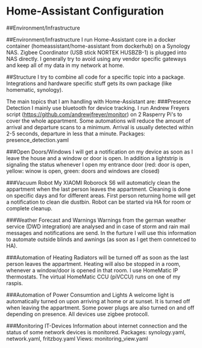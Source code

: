 # Home-Assistant Configuration
##Environment/Infrastructure


##Environment/Infrastructure
I run Home-Assistant core in a docker container (homeassistant/home-assistant from dockerhub) on a Synology NAS. 
Zigbee Coordinator (USB stick NORTEK HUSBZB-1) is plugged into NAS directly.
I generally try to avoid using any vendor specific gateways and keep all of my data in my network at home.

##Structure
I try to combine all code for a specific topic into a package. Integrations and hardware specific stuff gets its own package (like homematic, synology).

The main topics that I am handling with Home-Assistant are:
###Presence Detection
I mainly use bluetooth for device tracking. I run Andrew Freyers script (https://github.com/andrewjfreyer/monitor) on 2 Rasperry Pi's to cover the whole appartment. Some automations will reduce the amount of arrival and departure scans to a minimum. Arrival is usually detected within 2-5 seconds, departure in less that a minute.
Packages:   presence_detection.yaml

###Open Doors/Windows
I will get a notification on my device as soon as I leave the house and a window or door is open. In addition a lightstrip is signaling the status whenever I open my entrance door (red: door is open, yellow: winow is open, green: doors and windows are closed)

###Vacuum Robot
My XIAOMI Roborock S6 will automaticly clean the appartment when the last person leaves the appartment. Cleaning is done on specific days and for different areas. First person returning home will get a notification to clean die dustbin. Robot can be started via HA for room or complete cleanup.

###Weather Forecast and Warnings
Warnings from the german weather service (DWD integration) are analysed and in case of storm and rain  mail messages and notifications are send. In the furture I will use this information to automate outside blinds and awnings (as soon as I get them connetced to HA).

###Automation of Heating
Radiators will be turned off as soon as the last person leaves the appartment. Heating will also be stopped in a room, whenever a window/door is opened in that room. I use HomeMatic IP thermostats. The virtual HomeMatic CCU (piVCCU) runs on one of my raspis.

###Automation of Power Consumtion and Lights
A welcome light is automatically turned on upon arriving at home or at sunset. It is turned off when leaving the appartment. Some power plugs are also turned on and off depending on presence. All devices use zigbee protocoll.

###Monitoring IT-Devices
Information about internet connection and the status of some network devices is monitored.
Packages:   synology.yaml, network.yaml, fritzboy.yaml
Views:  monitoring_view.yaml
